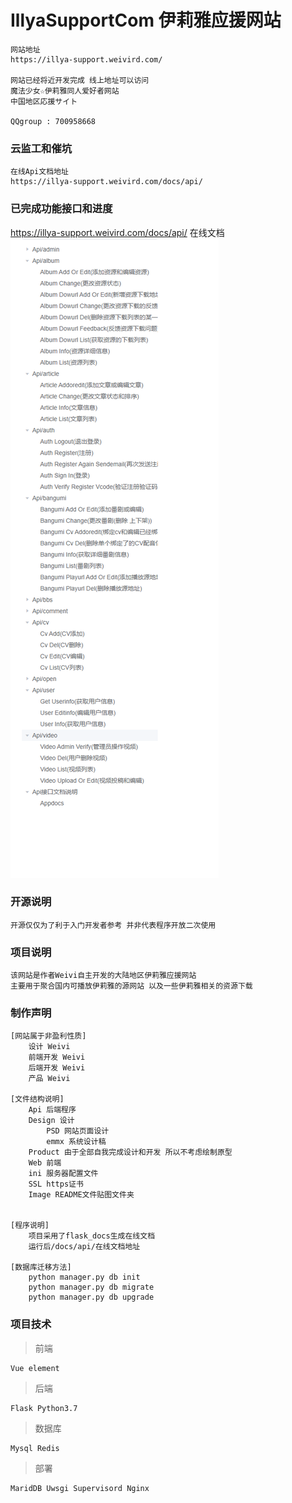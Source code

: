 # IllyaSupportCom 伊莉雅应援网站

    网站地址
    https://illya-support.weivird.com/

    网站已经将近开发完成 线上地址可以访问
    魔法少女☆伊莉雅同人爱好者网站
    中国地区応援サイト

    QQgroup : 700958668

### 云监工和催坑
    在线Api文档地址
    https://illya-support.weivird.com/docs/api/

### 已完成功能接口和进度
https://illya-support.weivird.com/docs/api/ 在线文档
![Image text](/image/5.png)

### 开源说明
    开源仅仅为了利于入门开发者参考 并非代表程序开放二次使用

### 项目说明

    该网站是作者Weivi自主开发的大陆地区伊莉雅应援网站
    主要用于聚合国内可播放伊莉雅的源网站 以及一些伊莉雅相关的资源下载

### 制作声明
    [网站属于非盈利性质]
        设计 Weivi
        前端开发 Weivi
        后端开发 Weivi
        产品 Weivi
    
    [文件结构说明]
        Api 后端程序
        Design 设计
            PSD 网站页面设计
            emmx 系统设计稿
        Product 由于全部自我完成设计和开发 所以不考虑绘制原型
        Web 前端
        ini 服务器配置文件
        SSL https证书
        Image README文件贴图文件夹


    [程序说明]
        项目采用了flask_docs生成在线文档
        运行后/docs/api/在线文档地址

    [数据库迁移方法]
        python manager.py db init
        python manager.py db migrate
        python manager.py db upgrade

### 项目技术

> 前端

    Vue element

> 后端

    Flask Python3.7

> 数据库

    Mysql Redis

> 部署

    MaridDB Uwsgi Supervisord Nginx